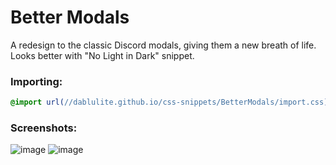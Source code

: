 # Better Modals
A redesign to the classic Discord modals, giving them a new breath of life. Looks better with "No Light in Dark" snippet.

### Importing:
```css
@import url(//dablulite.github.io/css-snippets/BetterModals/import.css);
```

### Screenshots:
![image](https://github.com/DaBluLite/css-snippets/assets/73998678/a78462b5-f9b7-402e-9875-c90203d09689)
![image](https://github.com/DaBluLite/css-snippets/assets/73998678/2dbce4eb-5ea1-448e-9d00-e1c4f8e944d5)
